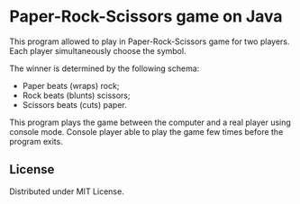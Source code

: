 # Paper-Rock-Scissors game on Java

This program allowed to play in Paper-Rock-Scissors game for two players. Each player simultaneously choose the symbol.

The winner is determined by the following schema:

-   Paper beats (wraps) rock;
-   Rock beats (blunts) scissors;
-   Scissors beats (cuts) paper.

This program plays the game between the computer and a real player using console mode. Console player able to play the
game few times before the program exits.

## License

Distributed under MIT License.

